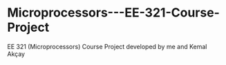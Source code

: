 # Microprocessors---EE-321-Course-Project
EE 321 (Microprocessors) Course Project developed by me and Kemal Akçay
